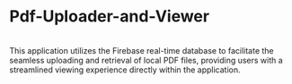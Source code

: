 # Pdf-Uploader-and-Viewer
<br>
This application utilizes the Firebase real-time database to facilitate the seamless uploading and retrieval of local PDF files, providing users with a streamlined viewing experience directly within the application.

